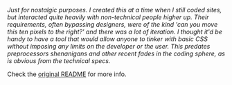 *Just for nostalgic purposes. I created this at a time when I still coded sites, but interacted quite heavily with non-technical people higher up. Their requirements, often bypassing designers, were of the kind 'can you move this ten pixels to the right?' and there was a lot of iteration. I thought it'd be handy to have a tool that would allow anyone to tinker with basic CSS without imposing any limits on the developer or the user. This predates preprocessors shenanigans and other recent fades in the coding sphere, as is obvious from the technical specs.*

Check the [original README](README-orig.md) for more info.
